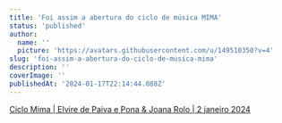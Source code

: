 ```yaml
---
title: 'Foi assim a abertura do ciclo de música MIMA'
status: 'published'
author:
  name: ''
  picture: 'https://avatars.githubusercontent.com/u/149510350?v=4'
slug: 'foi-assim-a-abertura-do-ciclo-de-musica-mima'
description: ''
coverImage: ''
publishedAt: '2024-01-17T22:14:44.088Z'
---
```


[Ciclo Mima | Elvire de Paiva e Pona & Joana Rolo | 2 janeiro 2024](https://www.rtp.pt/play/palco/p4521/concertosantena2)